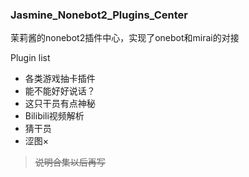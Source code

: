 ### Jasmine_Nonebot2_Plugins_Center 

茉莉酱的nonebot2插件中心，实现了onebot和mirai的对接

Plugin list

+ 各类游戏抽卡插件
+ 能不能好好说话？
+ 这只干员有点神秘
+ Bilibili视频解析
+ 猜干员
+ 涩图×
> ~~说明合集以后再写~~

